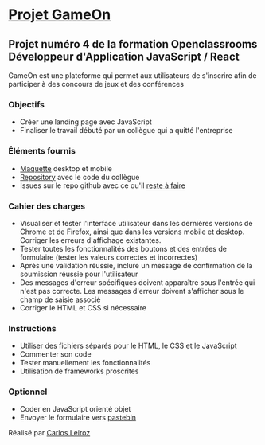 # [Projet GameOn](https://karlito14.github.io/projet4GameOn/)

## Projet numéro 4 de la formation Openclassrooms Développeur d'Application JavaScript / React

GameOn est une plateforme qui permet aux utilisateurs de s'inscrire afin de participer à des concours de jeux et des conférences

### Objectifs
* Créer une landing page avec JavaScript
* Finaliser le travail débuté par un collègue qui a quitté l'entreprise

### Éléments fournis
* [Maquette](https://www.figma.com/file/B7NKBDvSI18uoMLJgpnh48/UI-Design-GameOn-FR?type=design&node-id=106-630&mode=design&t=PVED4LDA54QVU74S-0) desktop et mobile 
* [Repository](https://github.com/OpenClassrooms-Student-Center/GameOn-website-FR/) avec le code du collègue
* Issues sur le repo github avec ce qu'il [reste à faire](https://github.com/OpenClassrooms-Student-Center/GameOn-website-FR/issues)

### Cahier des charges
* Visualiser et tester l'interface utilisateur dans les dernières versions de Chrome et de Firefox, ainsi que dans les versions mobile et desktop. Corriger les erreurs d'affichage existantes.
* Tester toutes les fonctionnalités des boutons et des entrées de formulaire (tester les valeurs correctes et incorrectes)
* Après une validation réussie, inclure un message de confirmation de la soumission réussie pour l'utilisateur
* Des messages d'erreur spécifiques doivent apparaître sous l'entrée qui n'est pas correcte. Les messages d'erreur doivent s'afficher sous le champ de saisie associé
* Corriger le HTML et CSS si nécessaire

### Instructions
* Utiliser des fichiers séparés pour le HTML, le CSS et le JavaScript
* Commenter son code
* Tester manuellement les fonctionnalités
* Utilisation de frameworks proscrites

### Optionnel
* Coder en JavaScript orienté objet
* Envoyer le formulaire vers [pastebin](https://pastebin.com/)

Réalisé par [Carlos Leiroz](https://www.linkedin.com/in/carlos-leiroz/)

